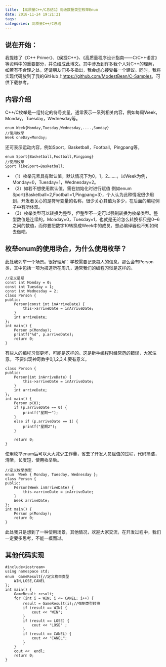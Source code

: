 ```yaml
---
title: 【高质量C++/C总结1】高级数据类型枚举Enum
date: 2018-11-24 19:21:21
tags:
categories: 高质量C++/C总结
---
```

## 说在开始：

我提炼了《C++ Primer》、《侯捷C++》、《高质量程序设计指南——C/C++语言》等资料中的重要部分，并总结成此博文。其中涉及到许多我个人对C++的理解，如若有不合理之处，还请朋友们多多指出，我会虚心接受每一个建议。同时，我将实现代码放到了我的GitHub上<https://github.com/ModestBean/C-Samples>，可供下载参考。
<!-- more -->
## 内容介绍
C++/C枚举是一组特定的符号变量，通常表示一系列相关内容，例如每周Week，Monday，Tuesday，Wednesday等。
```
enum Week{Monday,Tuesday,Wednesday,....,Sunday}
//使用枚举
Week oneDay=Monday;
```
还可表示运动内容，例如Sport，Basketball，Football，Pingpang等。
```
enum Sport{Basketball,Football,Pingpang}
//使用枚举
Sport likeSport=Basketball;
```
 - （1）枚举元素具有默认值，默认情况下为0，1，2.......，以Week为例，Monday=0，Tuesday=1，Wednesday=2。
 - （2）如若不想使用默认值，需在初始化时进行赋值 例如enum Sport{Basketball=2,Football=1,Pingpang=3}，个人认为此种情况很少用到，开发者关心的是符号变量的名称，很少关心其值为多少，在后面的编程例子中有所体现。
 - （3）枚举类型可以转换为整型，但整型不一定可以强制转换为枚举类型。整型数值是连续的，Monday=0，Tuesday=1，也就是无论怎么转换都只是0~6之间的数值，而你要把数字10转换成Week中的成员，想必编译器也不知如何去做吧。
## 枚举enum的使用场合，为什么使用枚举？
此处我列举一个场景。很好理解：学校需要记录每人的信息，那么会有Person类，其中包括一项为报道所在周几，通常我们的编程习惯是这样的。
```
//定义星期
const int Monday = 0;
const int Tuesday = 1;
const int Wednesday = 2;
class Person {
public:
	Person(const int inArriveDate) {
		this->arriveDate = inArriveDate;
	}
	int arriveDate;
};
int main() {
	Person p(Monday);
	printf("%d", p.arriveDate);
	return 0;
}
```
有些人的编程习惯更坏，可能是这样的。这是新手编程时经常范的错误，大家注意。 不要出现神奇数字0,1,2,3,4.要有意义。
```
class Person {
public:
	Person(int inArriveDate) {
		this->arriveDate = inArriveDate;
	}
	int arriveDate;
};
int main() {
	Person p(0);
	if (p.arriveDate == 0) {
		printf("星期一");
	}
	else if (p.arriveDate == 1) {
		printf("星期2");
	}
	
	return 0;
}
```
使用枚举enum后可以大大减少工作量，省去了开发人员赋值的过程，代码简洁，清晰，长度短，使用枚举后。
```
//定义枚举类型
enum  Week { Monday, Tuesday, Wednesday };
class Person {
public:
	Person(Week inArriveDate) {
		this->arriveDate = inArriveDate;
	}
	Week arriveDate;
};
int main() {
	Person p(Monday);
	return 0;
}
```

此处我只是想到了一种使用场景，其他情况，欢迎大家交流，在开发过程中，我们一定要多思考，不能一概而过。
## 其他代码实现
```
#include<iostream>
using namespace std;
enum  GameResult{//定义枚举类型
	WIN,LOSE,CANEL
};
int main() {
	GameResult result;
	for (int i = WIN; i <= CANEL; i++) {
		result = GameResult(i);//强制类型转换
		if (result == WIN) {
			cout << "WIN";
		}
		if (result == LOSE) {
			cout << "LOSE" ;
		}
		if (result == CANEL) {
			cout << "CANEL";
		}
	}
	cout <<  endl;
	return 0;
}

```